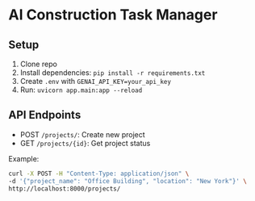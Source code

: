 # AI Construction Task Manager

## Setup
1. Clone repo
2. Install dependencies: `pip install -r requirements.txt`
3. Create `.env` with `GENAI_API_KEY=your_api_key`
4. Run: `uvicorn app.main:app --reload`

## API Endpoints
- POST `/projects/`: Create new project
- GET `/projects/{id}`: Get project status

Example:
```bash
curl -X POST -H "Content-Type: application/json" \
-d '{"project_name": "Office Building", "location": "New York"}' \
http://localhost:8000/projects/

